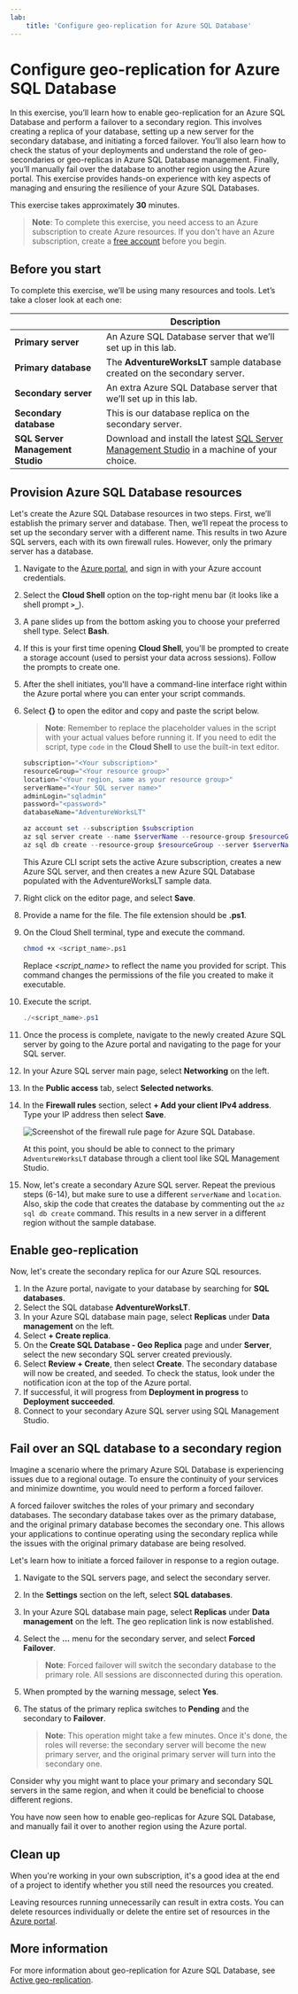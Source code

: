 ```yaml
---
lab:
    title: 'Configure geo-replication for Azure SQL Database'
---
```


# Configure geo-replication for Azure SQL Database

In this exercise, you’ll learn how to enable geo-replication for an Azure SQL Database and perform a failover to a secondary region. This involves creating a replica of your database, setting up a new server for the secondary database, and initiating a forced failover. You’ll also learn how to check the status of your deployments and understand the role of geo-secondaries or geo-replicas in Azure SQL Database management. Finally, you’ll manually fail over the database to another region using the Azure portal. This exercise provides hands-on experience with key aspects of managing and ensuring the resilience of your Azure SQL Databases.

This exercise takes approximately **30** minutes.

> **Note**: To complete this exercise, you need access to an Azure subscription to create Azure resources. If you don't have an Azure subscription, create a [free account](https://azure.microsoft.com/free/?azure-portal=true) before you begin.

## Before you start

To complete this exercise, we’ll be using many resources and tools. Let’s take a closer look at each one:

|  | Description |
| --- | --- |
| **Primary server** | An Azure SQL Database server that we’ll set up in this lab.|
| **Primary database** | The **AdventureWorksLT** sample database created on the secondary server.|
| **Secondary server** | An extra Azure SQL Database server that we’ll set up in this lab. |
| **Secondary database** | This is our database replica on the secondary server. |
| **SQL Server Management Studio** | Download and install the latest [SQL Server Management Studio](https://learn.microsoft.com/sql/ssms/download-sql-server-management-studio-ssms) in a machine of your choice. |

## Provision Azure SQL Database resources

Let's create the Azure SQL Database resources in two steps. First, we’ll establish the primary server and database. Then, we’ll repeat the process to set up the secondary server with a different name. This results in two Azure SQL servers, each with its own firewall rules. However, only the primary server has a database.

1. Navigate to the [Azure portal](https://portal.azure.com), and sign in with your Azure account credentials.
1. Select the **Cloud Shell** option on the top-right menu bar (it looks like a shell prompt **`>_`**).
1. A pane slides up from the bottom asking you to choose your preferred shell type. Select **Bash**.
1. If this is your first time opening **Cloud Shell**, you'll be prompted to create a storage account (used to persist your data across sessions). Follow the prompts to create one.
1. After the shell initiates, you'll have a command-line interface right within the Azure portal where you can enter your script commands.
1. Select **{}** to open the editor and copy and paste the script below. 
 
    > **Note**: Remember to replace the placeholder values in the script with your actual values before running it. If you need to edit the script, type `code` in the **Cloud Shell** to use the built-in text editor.
        
    ```powershell
    subscription="<Your subscription>"
    resourceGroup="<Your resource group>"
    location="<Your region, same as your resource group>"
    serverName="<Your SQL server name>"
    adminLogin="sqladmin"
    password="<password>"
    databaseName="AdventureWorksLT"
    
    az account set --subscription $subscription
    az sql server create --name $serverName --resource-group $resourceGroup --location $location --admin-user $adminLogin --admin-password $password
    az sql db create --resource-group $resourceGroup --server $serverName --name $databaseName --sample-name AdventureWorksLT --service-objective Basic

    ```
    This Azure CLI script sets the active Azure subscription, creates a new Azure SQL server, and then creates a new Azure SQL Database populated with the AdventureWorksLT sample data.

1. Right click on the editor page, and select **Save**.
1. Provide a name for the file. The file extension should be **.ps1**.
1. On the Cloud Shell terminal, type and execute the command.

    ```bash
    chmod +x <script_name>.ps1

    ```
    
    Replace *<script_name>* to reflect the name you provided for script. This command  changes the permissions of the file you created to make it executable.
1. Execute the script. 
    
    ```powershell
    ./<script_name>.ps1

    ```
1. Once the process is complete, navigate to the newly created Azure SQL server by going to the Azure portal and navigating to the page for your SQL server. 
1. In your Azure SQL server main page, select **Networking** on the left.
1. In the **Public access** tab, select **Selected networks**.
1. In the **Firewall rules** section, select **+ Add your client IPv4 address**. Type your IP address then select **Save**.

    ![Screenshot of the firewall rule page for Azure SQL Database.](../media/5-new-firewall-rule.png)

    At this point, you should be able to connect to the primary `AdventureWorksLT` database through a client tool like SQL Management Studio.
1. Now, let's create a secondary Azure SQL server. Repeat the previous steps (6-14), but make sure to use a different `serverName` and `location`. Also, skip the code that creates the database by commenting out the `az sql db create` command. This results in a new server in a different region without the sample database.

## Enable geo-replication

Now, let's create the secondary replica for our Azure SQL resources.

1. In the Azure portal, navigate to your database by searching for **SQL databases**.
1. Select the SQL database **AdventureWorksLT**.
1. In your Azure SQL database main page, select **Replicas** under **Data management** on the left.
1. Select **+ Create replica**.
1. On the **Create SQL Database - Geo Replica** page and under **Server**, select the new secondary SQL server created previously.
1. Select **Review + Create**, then select **Create**. The secondary database will now be created, and seeded. To check the status, look under the notification icon at the top of the Azure portal. 
1. If successful, it will progress from **Deployment in progress** to **Deployment succeeded**.
1. Connect to your secondary Azure SQL server using SQL Management Studio.

## Fail over an SQL database to a secondary region

Imagine a scenario where the primary Azure SQL Database is experiencing issues due to a regional outage. To ensure the continuity of your services and minimize downtime, you would need to perform a forced failover.

A forced failover switches the roles of your primary and secondary databases. The secondary database takes over as the primary database, and the original primary database becomes the secondary one. This allows your applications to continue operating using the secondary replica while the issues with the original primary database are being resolved.

Let's learn how to initiate a forced failover in response to a region outage.

1. Navigate to the SQL servers page, and select the secondary server.
1. In the **Settings** section on the left, select **SQL databases**.
1. In your Azure SQL database main page, select **Replicas** under **Data management** on the left. The geo replication link is now established.
1. Select the **...** menu for the secondary server, and select **Forced Failover**.

    > **Note**: Forced failover will switch the secondary database to the primary role. All sessions are disconnected during this operation.
1. When prompted by the warning message, select **Yes**.
1. The status of the primary replica switches to **Pending** and the secondary to **Failover**. 

    > **Note**:  This operation might take a few minutes. Once it's done, the roles will reverse: the secondary server will become the new primary server, and the original primary server will turn into the secondary one.

Consider why you might want to place your primary and secondary SQL servers in the same region, and when it could be beneficial to choose different regions.

You have now seen how to enable geo-replicas for Azure SQL Database, and manually fail it over to another region using the Azure portal.

## Clean up

When you're working in your own subscription, it's a good idea at the end of a project to identify whether you still need the resources you created. 

Leaving resources running unnecessarily can result in extra costs. You can delete resources individually or delete the entire set of resources in the [Azure portal](https://portal.azure.com?azure-portal=true).

## More information

For more information about geo-replication for Azure SQL Database, see [Active geo-replication](https://review.learn.microsoft.com/azure/azure-sql/database/active-geo-replication-overview).